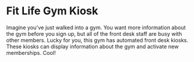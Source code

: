 # Fit Life Gym Kiosk

Imagine you've just walked into a gym. You want more information about the gym before you sign up, but all of the front desk staff are busy with other members. Lucky for you, this gym has automated front desk kiosks. These kiosks can display information about the gym and activate new memberships. Cool! 